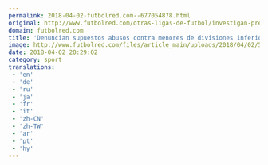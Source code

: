 ```yaml
---
permalink: 2018-04-02-futbolred.com--677054878.html
original: http://www.futbolred.com/otras-ligas-de-futbol/investigan-presunto-abuso-contra-menores-en-river-plate-82973
domain: futbolred.com
title: 'Denuncian supuestos abusos contra menores de divisiones inferiores de River Buenos'
image: http://www.futbolred.com/files/article_main/uploads/2018/04/02/5ac27959b5842.jpeg
date: 2018-04-02 20:29:02
category: sport
translations: 
 - 'en'
 - 'de'
 - 'ru'
 - 'ja'
 - 'fr'
 - 'it'
 - 'zh-CN'
 - 'zh-TW'
 - 'ar'
 - 'pt'
 - 'hy'
---
```


